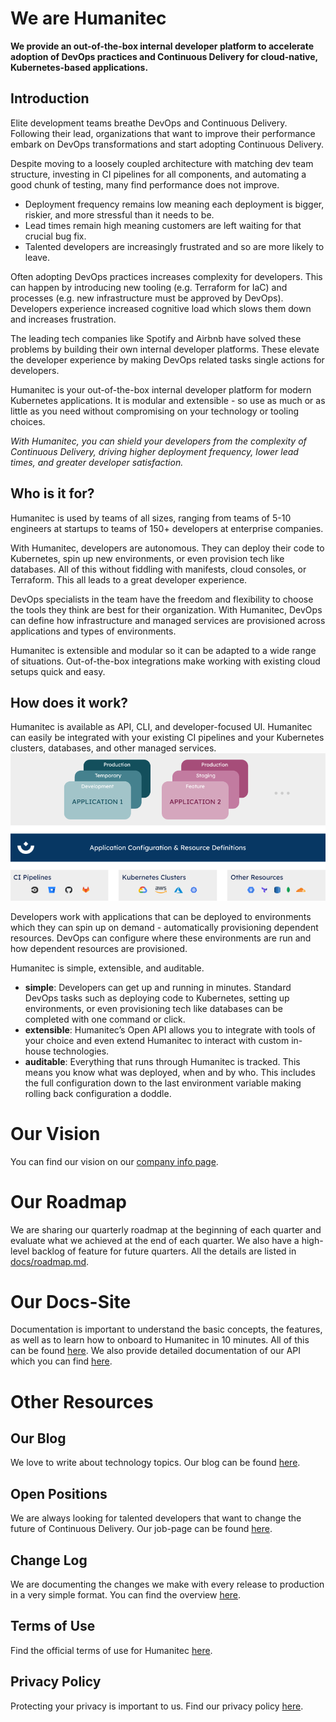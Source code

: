 # We are Humanitec

**We provide an out-of-the-box internal developer platform to accelerate adoption of DevOps practices and Continuous Delivery for cloud-native, Kubernetes-based applications.**

## Introduction

Elite development teams breathe DevOps and Continuous Delivery. Following their lead, organizations that want to improve their performance embark on DevOps transformations and start adopting Continuous Delivery.

Despite moving to a loosely coupled architecture with matching dev team structure, investing in CI pipelines for all components, and automating a good chunk of testing, many find performance does not improve.

- Deployment frequency remains low meaning each deployment is bigger, riskier, and more stressful than it needs to be.
- Lead times remain high meaning customers are left waiting for that crucial bug fix.
- Talented developers are increasingly frustrated and so are more likely to leave.

Often adopting DevOps practices increases complexity for developers. This can happen by introducing new tooling (e.g. Terraform for IaC) and processes (e.g. new infrastructure must be approved by DevOps). Developers experience increased cognitive load which slows them down and increases frustration.

The leading tech companies like Spotify and Airbnb have solved these problems by building their own internal developer platforms. These elevate the developer experience by making DevOps related tasks single actions for developers.

Humanitec is your out-of-the-box internal developer platform for modern Kubernetes applications. It is modular and extensible - so use as much or as little as you need without compromising on your technology or tooling choices.

*With Humanitec, you can shield your developers from the complexity of Continuous Delivery, driving higher deployment frequency, lower lead times, and greater developer satisfaction.*

## Who is it for?

Humanitec is used by teams of all sizes, ranging from teams of 5-10 engineers at startups to teams of 150+ developers at enterprise companies.

With Humanitec, developers are autonomous. They can deploy their code to Kubernetes, spin up new environments, or even provision tech like databases. All of this without fiddling with manifests, cloud consoles, or Terraform. This all leads to a great developer experience.

DevOps specialists in the team have the freedom and flexibility to choose the tools they think are best for their organization. With Humanitec, DevOps can define how infrastructure and managed services are provisioned across applications and types of environments.

Humanitec is extensible and modular so it can be adapted to a wide range of situations. Out-of-the-box integrations make working with existing cloud setups quick and easy.

## How does it work?

Humanitec is available as API, CLI, and developer-focused UI. Humanitec can easily be integrated with your existing CI pipelines and your Kubernetes clusters, databases, and other managed services.
![Humanitec Overview](_assets/images/Humanitec_Overview.png)

Developers work with applications that can be deployed to environments which they can spin up on demand - automatically provisioning dependent resources. DevOps can configure where these environments are run and how dependent resources are provisioned.

Humanitec is simple, extensible, and auditable.

- **simple**: Developers can get up and running in minutes. Standard DevOps tasks such as deploying code to Kubernetes, setting up environments, or even provisioning tech like databases can be completed with one command or click.
- **extensible**: Humanitec’s Open API allows you to integrate with tools of your choice and even extend Humanitec to interact with custom in-house technologies.
- **auditable**: Everything that runs through Humanitec is tracked. This means you know what was deployed, when and by who. This includes the full configuration down to the last environment variable making rolling back configuration a doddle.

# Our Vision 

You can find our vision on our [company info page](https://humanitec.com/company).

# Our Roadmap 
We are sharing our quarterly roadmap at the beginning of each quarter and evaluate what we achieved at the end of each quarter. We also have a high-level backlog of feature for future quarters. All the details are listed in [docs/roadmap.md](docs/roadmap.md).

# Our Docs-Site 
Documentation is important to understand the basic concepts, the features, as well as to learn how to onboard to Humanitec in 10 minutes. All of this can be found [here](https://docs.humanitec.com). We also provide detailed documentation of our API which you can find [here](https://api-docs.humanitec.com).

# Other Resources

## Our Blog

We love to write about technology topics. Our blog can be found [here](https://humanitec.com/blog).

## Open Positions

We are always looking for talented developers that want to change the future of Continuous Delivery. Our job-page can be found [here](https://humanitec.com/open-positions).

## Change Log

We are documenting the changes we make with every release to production in a very simple format. You can find the overview [here](docs/change-log.md).

## Terms of Use

Find the official terms of use for Humanitec [here](https://humanitec.com/terms-and-conditions).

## Privacy Policy

Protecting your privacy is important to us. Find our privacy policy [here](https://humanitec.com/privacy-policy).
